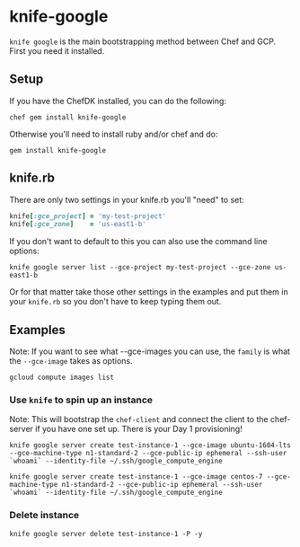 # knife-google

`knife google` is the main bootstrapping method between Chef and GCP. First you need it installed.

## Setup

If you have the ChefDK installed, you can do the following:

```
chef gem install knife-google
```

Otherwise you'll need to install ruby and/or chef and do:

```
gem install knife-google
```

## knife.rb

There are only two settings in your knife.rb you'll "need" to set:

```ruby
knife[:gce_project] = 'my-test-project'
knife[:gce_zone]    = 'us-east1-b'
```

If you don't want to default to this you can also use the command line options:

```
knife google server list --gce-project my-test-project --gce-zone us-east1-b
```

Or for that matter take those other settings in the examples and put them in your
`knife.rb` so you don't have to keep typing them out.

## Examples

Note: If you want to see what --gce-images you can use, the `family` is what the `--gce-image`
takes as options.

```
gcloud compute images list
```

### Use `knife` to spin up an instance

Note: This will bootstrap the `chef-client` and connect the client to the chef-server if you have
one set up. There is your Day 1 provisioning!

```
knife google server create test-instance-1 --gce-image ubuntu-1604-lts  --gce-machine-type n1-standard-2 --gce-public-ip ephemeral --ssh-user `whoami` --identity-file ~/.ssh/google_compute_engine
```

```
knife google server create test-instance-1 --gce-image centos-7 --gce-machine-type n1-standard-2 --gce-public-ip ephemeral --ssh-user `whoami` --identity-file ~/.ssh/google_compute_engine
```

### Delete instance

```
knife google server delete test-instance-1 -P -y
```
